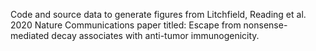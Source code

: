 Code and source data to generate figures from Litchfield, Reading et al. 2020 Nature Communications paper titled: Escape from nonsense-mediated decay associates with anti-tumor immunogenicity.
